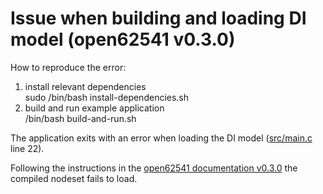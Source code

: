 # Issue when building and loading DI model (open62541 v0.3.0)

How to reproduce the error:

1. install relevant dependencies  
   sudo /bin/bash install-dependencies.sh
2. build and run example application  
   /bin/bash build-and-run.sh

The application exits with an error when loading the DI model ([src/main.c](src/main.c) line 22).

Following the instructions in the [open62541 documentation v0.3.0](https://open62541.org/doc/0.3/nodeset_compiler.html#combination-of-multiple-nodesets) the compiled nodeset fails to load.
